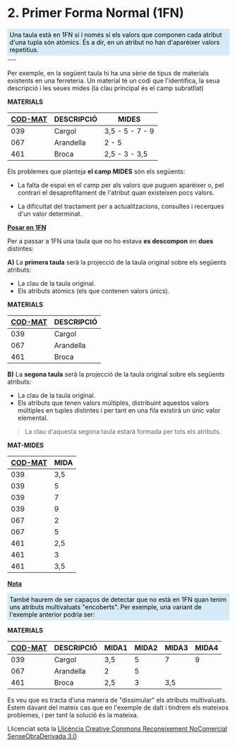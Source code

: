 # 2. Primer Forma Normal (1FN)

 
<div style="background-color: #d6eaf8; color: black; padding: 5px;"> 
Una taula està en 1FN si i només si els valors que componen cada
atribut d'una tupla són atòmics. És a dir, en un atribut no han d'aparèixer
valors repetitius.</div>
---  


Per exemple, en la següent taula hi ha una sèrie de tipus de materials
existents en una ferreteria. Un material té un codi que l'identifica, la seua
descripció i les seues mides (la clau principal és el camp subratllat)

**MATERIALS**

<u>**COD-MAT**</u> |  **DESCRIPCIÓ** |  **MIDES**  
---|---|---  
039  |  Cargol  |  3,5 - 5 - 7 - 9   
067  |  Arandella  |  2 - 5   
461  |  Broca  |  2,5 - 3 - 3,5   
  
Els problemes que planteja **el camp MIDES** són els següents:

  * La falta de espai en el camp per als valors que puguen aparèixer o, pel contrari el desaprofitament de l'atribut quan existeixen pocs valors. 

  * La dificultat del tractament per a actualitzacions, consultes i recerques d'un valor determinat. 

  

**<u>Posar en 1FN</u>**

Per a passar a 1FN una taula que no ho estava **es descompon** en **dues**
distintes:

**A)** La **primera taula** serà la projecció de la taula original sobre els
següents atributs:

  * La clau de la taula original. 
  * Els atributs atòmics (els que contenen valors únics). 
  
**MATERIALS**

<u>**COD-MAT**</u> |  **DESCRIPCIÓ**  
---|---  
039  |  Cargol   
067  |  Arandella   
461  |  Broca


  
**B)** La **segona taula** serà la projecció de la taula original sobre els
següents atributs:

  * La clau de la taula original. 
  * Els atributs que tenen valors múltiples, distribuint aquestos valors múltiples en tuples distintes i per tant en una fila existirà un únic valor elemental. 

> La clau d'aquesta segona taula estarà formada per tots els atributs.

**MAT-MIDES**

<u>**COD-MAT**</u> | **MIDA**  
---|---  
039  |  3,5   
039  |  5   
039  |  7   
039  | 9   
067  |  2   
067  |  5   
461  |  2,5   
461  |  3   
461  |  3,5   
  

<u>**Nota**</u> 
<div style="background-color: #d6eaf8; color: black; padding: 5px;"> 
També haurem de ser capaços de detectar que no està en 1FN quan tenim uns
atributs multivaluats "encoberts". Per exemple, una variant de l'exemple
anterior podria ser:
</div>
<p></p>

**MATERIALS**

<u>**COD-MAT**</u> |  **DESCRIPCIÓ** |  **MIDA1** | **MIDA2** |  **MIDA3** | **MIDA4**  
---|---|---|---|---|---  
039  |  Cargol  |  3,5  |  5 |  7 |  9  
067  |  Arandella  |  2  |  5 |  |   
461  |  Broca  |  2,5  |  3 |  3,5 |   
  


Es veu que es tracta d'una manera de "dissimular" els atributs multivaluats.
Estem davant del mateix cas que en l'exemple de dalt i tindrem els mateixos
problemes, i per tant la solució és la mateixa.  



Llicenciat sota la  [Llicència Creative Commons Reconeixement NoComercial
SenseObraDerivada 3.0](http://creativecommons.org/licenses/by-nc-nd/3.0/)

